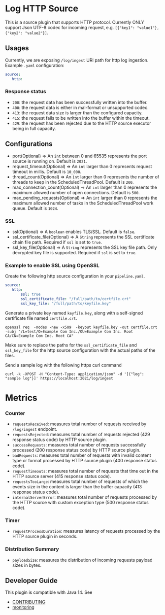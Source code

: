 # Log HTTP Source

This is a source plugin that supports HTTP protocol. Currently ONLY support Json UTF-8 codec for incoming request, e.g. 
`[{"key1": "value1"}, {"key2": "value2"}]`.


## Usages
Currently, we are exposing `/log/ingest` URI path for http log ingestion. Example `.yaml` configuration:
```yaml
source:
   http:
```

### Response status

* `200`: the request data has been successfully written into the buffer.
* `400`: the request data is either in mal-format or unsupported codec.
* `413`: the request data size is larger than the configured capacity.
* `415`: the request fails to be written into the buffer within the timeout.
* `429`: the request has been rejected due to the HTTP source executor being in full capacity.

## Configurations

* port(Optional) => An `int` between 0 and 65535 represents the port source is running on. Default is ```2021```.
* request_timeout(Optional) => An `int` larger than 0 represents request timeout in millis. Default is ```10_000```. 
* thread_count(Optional) => An `int` larger than 0 represents the number of threads to keep in the ScheduledThreadPool. Default is `200`.
* max_connection_count(Optional) => An `int` larger than 0 represents the maximum allowed number of open connections. Default is `500`.
* max_pending_requests(Optional) => An `int` larger than 0 represents the maximum allowed number of tasks in the ScheduledThreadPool work queue. Default is `1024`.

### SSL

* ssl(Optional) => A `boolean` enables TLS/SSL. Default is ```false```.
* ssl_certificate_file(Optional) => A `String` represents the SSL certificate chain file path. Required if ```ssl``` is set to ```true```.
* ssl_key_file(Optional) => A `String` represents the SSL key file path. Only decrypted key file is supported. Required if ```ssl``` is set to ```true```.

### Example to enable SSL using OpenSSL

Create the following http source configuration in your `pipeline.yaml`.

```yaml
source:
   http:
       ssl: true
       ssl_certificate_file: "/full/path/to/certfile.crt"
       ssl_key_file: "/full/path/to/keyfile.key"
```

Generate a private key named `keyfile.key`, along with a self-signed certificate file named `certfile.crt`.

```
openssl req  -nodes -new -x509  -keyout keyfile.key -out certfile.crt -subj "/L=test/O=Example Com Inc./OU=Example Com Inc. Root CA/CN=Example Com Inc. Root CA"
```

Make sure to replace the paths for the `ssl_certificate_file` and `ssl_key_file` for the http source configuration with the actual paths of the files.

Send a sample log with the following https curl command

```
curl -k -XPOST -H "Content-Type: application/json" -d '[{"log": "sample log"}]' https://localhost:2021/log/ingest
```

# Metrics

### Counter
- `requestsReceived`: measures total number of requests received by `/log/ingest` endpoint.
- `requestsRejected`: measures total number of requests rejected (429 response status code) by HTTP source plugin.
- `successRequests`: measures total number of requests successfully processed (200 response status code) by HTTP source plugin.
- `badRequests`: measures total number of requests with invalid content type or format processed by HTTP source plugin (400 response status code).
- `requestTimeouts`: measures total number of requests that time out in the HTTP source server (415 response status code).
- `requestsTooLarge`: measures total number of requests of which the events size in the content is larger than the buffer capacity (413 response status code).
- `internalServerError`: measures total number of requests processed by the HTTP source with custom exception type (500 response status code).

### Timer
- `requestProcessDuration`: measures latency of requests processed by the HTTP source plugin in seconds. 

### Distribution Summary
- `payloadSize`: measures the distribution of incoming requests payload sizes in bytes.

## Developer Guide
This plugin is compatible with Java 14. See 
- [CONTRIBUTING](https://github.com/opensearch-project/data-prepper/blob/main/CONTRIBUTING.md) 
- [monitoring](https://github.com/opensearch-project/data-prepper/blob/main/docs/monitoring.md)
